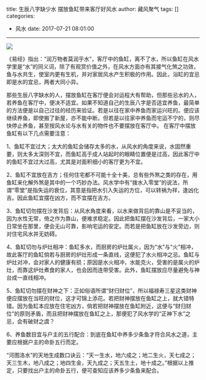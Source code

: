 title: 生辰八字缺少水 摆放鱼缸带来客厅好风水
author: 藏风聚气
tags: []
categories:
  - 风水
date: 2017-07-21 08:01:00
---
![](http://fs-image.pull.net.cn/17-6-23/30937634.jpg!800)

《易经》指出：“润万物者莫润乎水”，客厅中的鱼缸，离不了水，所以鱼缸在风水学里是“水”的同义词，除了有观赏价值之外，在风水方面亦有其接气化煞之功效，鱼与水共生，使室内更有生机，并对家居风水产生积极的作用。因此，浴缸的宜忌即是水的宜忌，两者大同小异。

那些生辰八字缺水的人，摆放鱼缸在客厅便会对运程大有帮助，但那些忌水的人，若养鱼在客厅中，便决不适宜。如果不知道自己的生辰八字是否适宜养鱼，最简单的方法便是以自己过往的经历来验证。若是以往在家中养鱼而家运兴旺的。便应该继续养鱼，即使搬了新屋，亦不能中断。但若是以往家中养鱼而宅运不宁的，则尽快停止养鱼，甚至按风水论与水有关的物件也不要摆放在客厅中。
在客厅中摆放鱼缸有以下几点需要注意：



1、鱼缸不宜过大；太大的鱼缸会储存太多的水，从风水的角度来说，水固然重要，则太多太深则不宜，而鱼缸高于成人站起时的眼睛位置便是过高，因此客厅中的鱼缸不宜过大过高，尤其是对面积细小的客厅更为不宜。

2、鱼缸不宜放在吉方；任何住宅都不可能十全十美，总有些外煞之类的存在，用鱼缸来化解外煞是其中的一个巧妙办法。风水学中有“拨水入零堂”的说法，所谓“零堂”是指失运的衰位，其意是指把水引入失运的方位，可以转祸为祥，逢凶化吉。因此鱼缸宜摆在凶方，而不宜摆在吉方。

3、鱼缸切勿摆在沙发背后：从风水角度来看，以水来做背后的靠山是不妥当的，因为水性无常，倚之作为靠山，便难求稳定。因此把鱼缸摆在沙发背后，一家大小日常坐在那里，便会无山可靠，影响宅运的安定。而若是把鱼缸放在沙发旁边，则对住宅风水并无妨碍。

4、鱼缸切勿与炉灶相冲：鱼缸多水，而厨房的炉灶属火，因为“水”与“火”相冲，故此客厅的鱼缸倘若与厨房的炉灶形成一条直线，这便犯了水火相冲之忌。鱼缸与炉灶对冲，会对家人的健康有损；原因是水火相冲，水能克火，受害的是属火的炉灶，而靠这炉灶煮食的家人，也会因而连带受害。此外，鱼缸摆放应尽量避免与神台成一直线相冲。

5、鱼缸切勿摆在财神之下：正如俗语所谓“财归财位”，所以福禄寿三星这类财神便应摆放在当旺的财位，这才可锦上添花。若把财神摆放在鱼缸之上，就大错特错。因为鱼缸本应放在住宅凶方，倘若把财神摆放在鱼缸附近，这便与“财归财位”的原则矛盾，而且把财神摆放在鱼缸之上，那便犯了风水学的“正神下水”之忌，会有破财之虞？

6、养鱼数目宜与户主的五行配合：到底在鱼缸中养多少条鱼才符合风水之道，主要应根据户主的命卦五行而定。

“河图洛水”的天地生成数口诀云：“天一生水，地六成之；地二生火，天七成之；天三生木，地八成之；地四生金，天九成之；天五生土，地十成之。”根据以上推定，只要找出户主的命卦五行，便可查知应该养多少条鱼来配合。